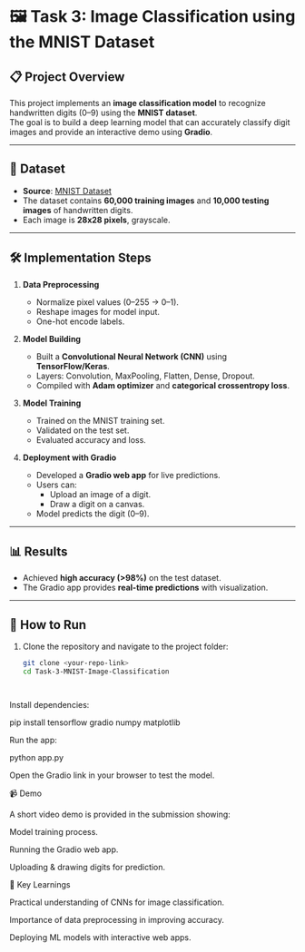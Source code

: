 # 🖼️ Task 3: Image Classification using the MNIST Dataset

## 📋 Project Overview
This project implements an **image classification model** to recognize handwritten digits (0–9) using the **MNIST dataset**.  
The goal is to build a deep learning model that can accurately classify digit images and provide an interactive demo using **Gradio**.

---

## 📁 Dataset
- **Source**: [MNIST Dataset](http://yann.lecun.com/exdb/mnist/)  
- The dataset contains **60,000 training images** and **10,000 testing images** of handwritten digits.  
- Each image is **28x28 pixels**, grayscale.

---

## 🛠️ Implementation Steps
1. **Data Preprocessing**
   - Normalize pixel values (0–255 → 0–1).  
   - Reshape images for model input.  
   - One-hot encode labels.  

2. **Model Building**
   - Built a **Convolutional Neural Network (CNN)** using **TensorFlow/Keras**.  
   - Layers: Convolution, MaxPooling, Flatten, Dense, Dropout.  
   - Compiled with **Adam optimizer** and **categorical crossentropy loss**.  

3. **Model Training**
   - Trained on the MNIST training set.  
   - Validated on the test set.  
   - Evaluated accuracy and loss.  

4. **Deployment with Gradio**
   - Developed a **Gradio web app** for live predictions.  
   - Users can:
     - Upload an image of a digit.  
     - Draw a digit on a canvas.  
   - Model predicts the digit (0–9).  

---

## 📊 Results
- Achieved **high accuracy (>98%)** on the test dataset.  
- The Gradio app provides **real-time predictions** with visualization.  

---

## 🚀 How to Run
1. Clone the repository and navigate to the project folder:
   ```bash
   git clone <your-repo-link>
   cd Task-3-MNIST-Image-Classification




Install dependencies:

pip install tensorflow gradio numpy matplotlib


Run the app:

python app.py


Open the Gradio link in your browser to test the model.

📹 Demo

A short video demo is provided in the submission showing:

Model training process.

Running the Gradio web app.

Uploading & drawing digits for prediction.

🔑 Key Learnings

Practical understanding of CNNs for image classification.

Importance of data preprocessing in improving accuracy.

Deploying ML models with interactive web apps.